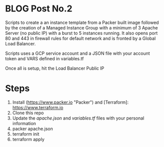 # BLOG  Post No.2

Scripts to create a an instance template from a Packer built image followed by the creation of a Managed Instance Group with a minimum of 3 Apache Server (no public IP) with a burst to 5 instances running. It also opens port 80 and 443 in firewall rules for default network and is fronted by a Global Load Balancer.

Scripts uses a GCP service account and a JSON file with your account token and VARS defined in variables.tf

Once all is setup, hit the Load Balancer Public IP

# Steps
1) Install (https://www.packer.io "Packer") and [Terraform]: https://www.terraform.io
2) Clone this repo
3) Update the *apache.json* and *variables.tf* files  with your personal information
4) packer apache.json
5) terraform init
6) terraform apply
